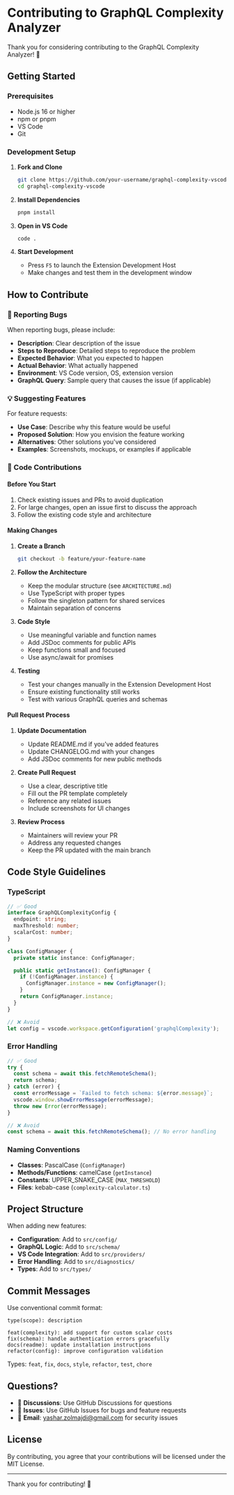 # Contributing to GraphQL Complexity Analyzer

Thank you for considering contributing to the GraphQL Complexity Analyzer! 🎉

## Getting Started

### Prerequisites

- Node.js 16 or higher
- npm or pnpm
- VS Code
- Git

### Development Setup

1. **Fork and Clone**

   ```bash
   git clone https://github.com/your-username/graphql-complexity-vscode.git
   cd graphql-complexity-vscode
   ```

2. **Install Dependencies**

   ```bash
   pnpm install
   ```

3. **Open in VS Code**

   ```bash
   code .
   ```

4. **Start Development**
   - Press `F5` to launch the Extension Development Host
   - Make changes and test them in the development window

## How to Contribute

### 🐛 Reporting Bugs

When reporting bugs, please include:

- **Description**: Clear description of the issue
- **Steps to Reproduce**: Detailed steps to reproduce the problem
- **Expected Behavior**: What you expected to happen
- **Actual Behavior**: What actually happened
- **Environment**: VS Code version, OS, extension version
- **GraphQL Query**: Sample query that causes the issue (if applicable)

### 💡 Suggesting Features

For feature requests:

- **Use Case**: Describe why this feature would be useful
- **Proposed Solution**: How you envision the feature working
- **Alternatives**: Other solutions you've considered
- **Examples**: Screenshots, mockups, or examples if applicable

### 🔧 Code Contributions

#### Before You Start

1. Check existing issues and PRs to avoid duplication
2. For large changes, open an issue first to discuss the approach
3. Follow the existing code style and architecture

#### Making Changes

1. **Create a Branch**

   ```bash
   git checkout -b feature/your-feature-name
   ```

2. **Follow the Architecture**
   - Keep the modular structure (see `ARCHITECTURE.md`)
   - Use TypeScript with proper types
   - Follow the singleton pattern for shared services
   - Maintain separation of concerns

3. **Code Style**
   - Use meaningful variable and function names
   - Add JSDoc comments for public APIs
   - Keep functions small and focused
   - Use async/await for promises

4. **Testing**
   - Test your changes manually in the Extension Development Host
   - Ensure existing functionality still works
   - Test with various GraphQL queries and schemas

#### Pull Request Process

1. **Update Documentation**
   - Update README.md if you've added features
   - Update CHANGELOG.md with your changes
   - Add JSDoc comments for new public methods

2. **Create Pull Request**
   - Use a clear, descriptive title
   - Fill out the PR template completely
   - Reference any related issues
   - Include screenshots for UI changes

3. **Review Process**
   - Maintainers will review your PR
   - Address any requested changes
   - Keep the PR updated with the main branch

## Code Style Guidelines

### TypeScript

```typescript
// ✅ Good
interface GraphQLComplexityConfig {
  endpoint: string;
  maxThreshold: number;
  scalarCost: number;
}

class ConfigManager {
  private static instance: ConfigManager;

  public static getInstance(): ConfigManager {
    if (!ConfigManager.instance) {
      ConfigManager.instance = new ConfigManager();
    }
    return ConfigManager.instance;
  }
}

// ❌ Avoid
let config = vscode.workspace.getConfiguration('graphqlComplexity');
```

### Error Handling

```typescript
// ✅ Good
try {
  const schema = await this.fetchRemoteSchema();
  return schema;
} catch (error) {
  const errorMessage = `Failed to fetch schema: ${error.message}`;
  vscode.window.showErrorMessage(errorMessage);
  throw new Error(errorMessage);
}

// ❌ Avoid
const schema = await this.fetchRemoteSchema(); // No error handling
```

### Naming Conventions

- **Classes**: PascalCase (`ConfigManager`)
- **Methods/Functions**: camelCase (`getInstance`)
- **Constants**: UPPER_SNAKE_CASE (`MAX_THRESHOLD`)
- **Files**: kebab-case (`complexity-calculator.ts`)

## Project Structure

When adding new features:

- **Configuration**: Add to `src/config/`
- **GraphQL Logic**: Add to `src/schema/`
- **VS Code Integration**: Add to `src/providers/`
- **Error Handling**: Add to `src/diagnostics/`
- **Types**: Add to `src/types/`

## Commit Messages

Use conventional commit format:

```
type(scope): description

feat(complexity): add support for custom scalar costs
fix(schema): handle authentication errors gracefully
docs(readme): update installation instructions
refactor(config): improve configuration validation
```

Types: `feat`, `fix`, `docs`, `style`, `refactor`, `test`, `chore`

## Questions?

- 💬 **Discussions**: Use GitHub Discussions for questions
- 🐛 **Issues**: Use GitHub Issues for bugs and feature requests
- 📧 **Email**: yashar.zolmajdi@gmail.com for security issues

## License

By contributing, you agree that your contributions will be licensed under the MIT License.

---

Thank you for contributing! 🙏
